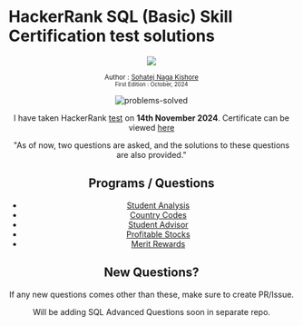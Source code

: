 # HackerRank SQL (Basic) Skill Certification test solutions

<div align="center">
  <a class="header-badge" target="_blank" href="https://www.linkedin.com/in/msnkishore1702/">
  <img src="https://img.shields.io/badge/style--5eba00.svg?label=LinkedIn&logo=linkedin&style=social">
  </a>

  <sub>Author :
  <a href="https://www.linkedin.com/in/msnkishore1702/" target="_blank">Sohatej Naga Kishore</a><br>
  <small> First Edition : October, 2024</small>
  </sub>

![problems-solved](https://img.shields.io/badge/problem%20solved-5-1f72ff.svg)

I have taken HackerRank [test](https://www.hackerrank.com/skills-verification) on __14th November 2024__. 
Certificate can be viewed [here](https://www.hackerrank.com/certificates/5add35ed98d5)

"As of now, two questions are asked, and the solutions to these questions are also provided."
## Programs / Questions
- [Student Analysis](student_analysis.sql) 
- [Country Codes](country_code.sql)
-  [Student Advisor](student_advisor.sql)
-  [Profitable Stocks](profitable_stocks.sql)
-  [Merit Rewards](merit_rewards.sql)


## New Questions?
If any new questions comes other than these, make sure to create PR/Issue.

Will be adding SQL Advanced Questions soon in separate repo.

</div>

